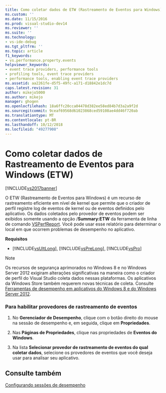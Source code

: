 ```yaml
---
title: Como coletar dados de ETW (Rastreamento de Eventos para Windows) | Microsoft Docs
ms.custom: ''
ms.date: 11/15/2016
ms.prod: visual-studio-dev14
ms.reviewer: ''
ms.suite: ''
ms.technology:
- vs-ide-debug
ms.tgt_pltfrm: ''
ms.topic: article
f1_keywords:
- vs.performance.property.events
helpviewer_keywords:
- event trace providers, performance tools
- profiling tools, event trace providers
- performance tools, enabling event trace providers
ms.assetid: aa2261fe-d5f5-49fc-a171-d18842e1dc7d
caps.latest.revision: 31
author: mikejo5000
ms.author: mikejo
manager: ghogen
ms.openlocfilehash: 18a6ffc20cca04478d382ee58ed84b7d3a2a9f2d
ms.sourcegitcommit: 9ceaf69568d61023868ced59108ae4dd46f720ab
ms.translationtype: MT
ms.contentlocale: pt-BR
ms.lasthandoff: 10/12/2018
ms.locfileid: "49277908"
---
```

# <a name="how-to-collect-event-tracing-for-windows-etw-data"></a>Como coletar dados de Rastreamento de Eventos para Windows (ETW)
[!INCLUDE[vs2017banner](../includes/vs2017banner.md)]

O ETW (Rastreamento de Eventos para Windows) é um recurso de rastreamento eficiente em nível de kernel que permite que o criador de perfil registre log de eventos de kernel ou de eventos definidos pelo aplicativo. Os dados coletados pelo provedor de eventos podem ser exibidos somente usando a opção /**Summary:ETW** da ferramenta de linha de comando [VSPerfReport](../profiling/vsperfreport.md). Você pode usar esse relatório para determinar o local em que ocorrem problemas de desempenho no aplicativo.  
  
 **Requisitos**  
  
-   [!INCLUDE[vsUltLong](../includes/vsultlong-md.md)], [!INCLUDE[vsPreLong](../includes/vsprelong-md.md)], [!INCLUDE[vsPro](../includes/vspro-md.md)]  
  
> [!NOTE]
>  Os recursos de segurança aprimorados no Windows 8 e no Windows Server 2012 exigiram alterações significativas na maneira como o criador de perfil do Visual Studio coleta dados nessas plataformas. Os aplicativos da Windows Store também requerem novas técnicas de coleta. Consulte [Ferramentas de desempenho em aplicativos do Windows 8 e do Windows Server 2012](../profiling/performance-tools-on-windows-8-and-windows-server-2012-applications.md).  
  
### <a name="to-enable-event-trace-providers"></a>Para habilitar provedores de rastreamento de eventos  
  
1.  No **Gerenciador de Desempenho**, clique com o botão direito do mouse na sessão de desempenho e, em seguida, clique em **Propriedades**.  
  
2.  Nas **Páginas de Propriedades**, clique nas propriedades de **Eventos do Windows**.  
  
3.  Na lista **Selecionar provedor de rastreamento de eventos do qual coletar dados**, selecione os provedores de eventos que você deseja usar para analisar seu aplicativo.  
  
## <a name="see-also"></a>Consulte também  
 [Configurando sessões de desempenho](../profiling/configuring-performance-sessions.md)




